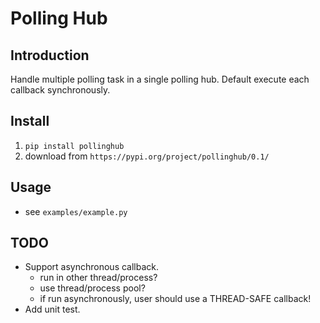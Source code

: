 # Polling Hub

## Introduction
Handle multiple polling task in a single polling hub.
Default execute each callback synchronously.

## Install
1. `pip install pollinghub`
1. download from `https://pypi.org/project/pollinghub/0.1/`


## Usage
- see `examples/example.py`


## TODO
- Support asynchronous callback.
  - run in other thread/process?
  - use thread/process pool?
  - if run asynchronously, user should use a THREAD-SAFE callback!
- Add unit test.

